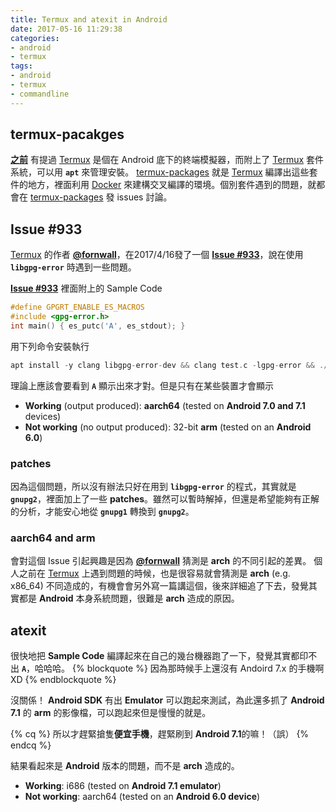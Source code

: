 ```yaml
---
title: Termux and atexit in Android
date: 2017-05-16 11:29:38
categories:
- android
- termux
tags:
- android
- termux
- commandline
---
```


## termux-pacakges
**[之前]** 有提過 [Termux] 是個在 Android 底下的終端模擬器，而附上了 [Termux] 套件系統，可以用 **`apt`** 來管理安裝。
[termux-packages] 就是 [Termux] 編譯出這些套件的地方，裡面利用 [Docker] 來建構交叉編譯的環境。個別套件遇到的問題，就都會在 [termux-packages] 發 issues 討論。

## Issue #933
[Termux] 的作者 **[@fornwall]**，在2017/4/16發了一個 **[Issue #933]**，說在使用 **`libgpg-error`** 時遇到一些問題。

**[Issue #933]** 裡面附上的 Sample Code
```c
#define GPGRT_ENABLE_ES_MACROS
#include <gpg-error.h>
int main() { es_putc('A', es_stdout); }
```

用下列命令安裝執行
```c
apt install -y clang libgpg-error-dev && clang test.c -lgpg-error && ./a.out
```

理論上應該會要看到 **`A`** 顯示出來才對。但是只有在某些裝置才會顯示
  - **Working** (output produced): **aarch64** (tested on **Android 7.0 and 7.1** devices)
  - **Not working** (no output produced): 32-bit **arm** (tested on an **Android 6.0**)

<!-- more -->

### patches
因為這個問題，所以沒有辦法只好在用到 **`libgpg-error`** 的程式，其實就是 **`gnupg2`**，裡面加上了一些 **patches**。雖然可以暫時解掉，但還是希望能夠有正解的分析，才能安心地從 **`gnupg1`** 轉換到 **`gnupg2`**。

### aarch64 and arm
會對這個 Issue 引起興趣是因為 **[@fornwall]** 猜測是 **arch** 的不同引起的差異。
個人之前在 [Termux] 上遇到問題的時候，也是很容易就會猜測是 **arch** (e.g. x86_64) 不同造成的，有機會會另外寫一篇講這個，後來詳細追了下去，發覺其實都是 **Android** 本身系統問題，很難是 **arch** 造成的原因。


## atexit
很快地把 **Sample Code** 編譯起來在自己的幾台機器跑了一下，發覺其實都印不出 **`A`**，哈哈哈。
{% blockquote %}
因為那時候手上還沒有 Andoird 7.x 的手機啊XD
{% endblockquote %}

沒關係！ **Android SDK** 有出 **Emulator** 可以跑起來測試，為此還多抓了 **Android 7.1** 的 **arm** 的影像檔，可以跑起來但是慢慢的就是。

{% cq %}
所以才趕緊搶隻**便宜手機**，趕緊刷到 **Android 7.1**的嘛！（誤）
{% endcq %}

結果看起來是 **Android** 版本的問題，而不是 **arch** 造成的。
  - **Working**: i686 (tested on **Android 7.1 emulator**)
  - **Not working**: aarch64 (tested on an **Android 6.0 device**)


[之前]: /2017/05/termux-env-setup/tw/#About-Termux
[Termux]: https://termux.com/
[termux-packages]: https://github.com/termux/termux-packages
[Docker]: https://www.docker.com/
[@fornwall]: https://twitter.com/fornwall
[Issue #933]: https://github.com/termux/termux-packages/issues/933
[便宜手機]: http://www.mi.com/tw/redminote4x/
<!-- {% post_link termux-env-setup %} -->
